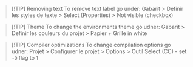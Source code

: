 > [!TIP] Removing text
> To remove text label go under: Gabarit > Definir les styles de texte > Select (Properties) > Not visible (checkbox)

> [!TIP] Theme
> To change the environments theme go udner: Gabarit > Definir les couleurs du projet > Papier + Grille in white

> [!TIP] Compiler optimizations
> To change compilation options go udner: Projet > Configurer le projet > Options > Outil Select (CC) - set ``-O`` flag to 1

